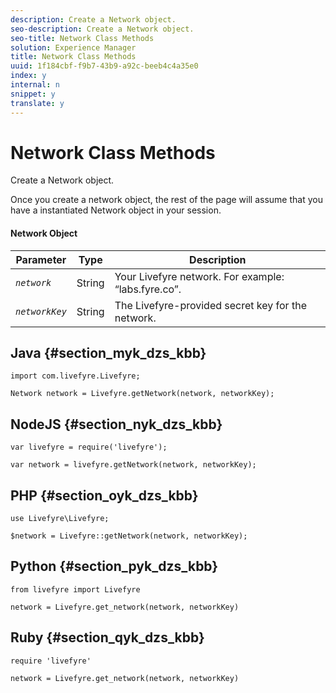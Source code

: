 ```yaml
---
description: Create a Network object.
seo-description: Create a Network object.
seo-title: Network Class Methods
solution: Experience Manager
title: Network Class Methods
uuid: 1f184cbf-f9b7-43b9-a92c-beeb4c4a35e0
index: y
internal: n
snippet: y
translate: y
---
```


# Network Class Methods

Create a Network object.

Once you create a network object, the rest of the page will assume that you have a instantiated Network object in your session.

#### Network Object
|  Parameter  | Type  | Description  |
|---|---|---|
|  *`network`* | String  | Your Livefyre network. For example: “labs.fyre.co”.  |
|  *`networkKey`* | String  | The Livefyre-provided secret key for the network.  |

## Java {#section_myk_dzs_kbb}

```
import com.livefyre.Livefyre; 
  
Network network = Livefyre.getNetwork(network, networkKey); 

```

## NodeJS {#section_nyk_dzs_kbb}

```
var livefyre = require('livefyre'); 
  
var network = livefyre.getNetwork(network, networkKey); 

```

## PHP {#section_oyk_dzs_kbb}

```
use Livefyre\Livefyre; 
  
$network = Livefyre::getNetwork(network, networkKey); 

```

## Python {#section_pyk_dzs_kbb}

```
from livefyre import Livefyre 
  
network = Livefyre.get_network(network, networkKey) 

```

## Ruby {#section_qyk_dzs_kbb}

```
require 'livefyre' 
  
network = Livefyre.get_network(network, networkKey) 

```

